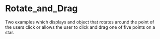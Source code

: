 # Rotate_and_Drag
Two examples which displays and object that rotates around the point of the users click or allows the user to click and drag one of five points on a star.
